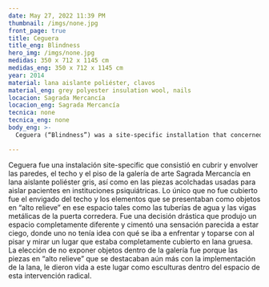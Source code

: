 ```yaml
---
date: May 27, 2022 11:39 PM
thumbnail: /imgs/none.jpg
front_page: true
title: Ceguera
title_eng: Blindness
hero_img: /imgs/none.jpg
medidas: 350 x 712 x 1145 cm
medidas_eng: 350 x 712 x 1145 cm
year: 2014
material: lana aislante poliéster, clavos
material_eng: grey polyester insulation wool, nails
locacion: Sagrada Mercancía
locacion_eng: Sagrada Mercancía
tecnica: none
tecnica_eng: none
body_eng: >-
  Ceguera (“Blindness”) was a site-specific installation that concerned wrapping and covering the walls, the ceiling and the floor of the Chilean gallery Sagrada Mercancía in grey polyester insulation wool as in the cushioned rooms used to isolate patients in psychiatric institutions.  The only things that were not covered were the wooden beams on the ceiling and the elements that stood as “high relief” objects in that space such as the water pipes and the metal beams of the sliding door.  It was a drastic decision that produced a whole new space and constructed a similar feeling as of being blind, where you had no idea what you were going to encounter and come across as you stepped on a floor and looked at a place that was completely covered with thick wool.  The viewer couldn’t see through the walls and the ceiling either.  The choice of not displaying any object within the space was because the “high relief” pieces were “brought to life” as “sculptures” within the space of this radical intervention.

---
```

Ceguera fue una instalación site-specific que consistió en cubrir y envolver las paredes, el techo y el piso de la galería de arte Sagrada Mercancía en lana aislante poliéster gris, así como en las piezas acolchadas usadas para aislar pacientes en instituciones psiquiátricas.  Lo único que no fue cubierto fue el envigado del techo y los elementos que se presentaban como objetos en “alto relieve” en ese espacio tales como las tuberías de agua y las vigas metálicas de la puerta corredera.  Fue una decisión drástica que produjo un espacio completamente diferente y cimentó una sensación parecida a estar ciego, donde uno no tenía idea con qué se iba a enfrentar y toparse con al pisar y mirar un lugar que estaba completamente cubierto en lana gruesa.  La elección de no exponer objetos dentro de la galería fue porque las piezas en “alto relieve” que se destacaban aún más  con la implementación de la lana, le dieron vida a este lugar como esculturas dentro del espacio de esta intervención radical.